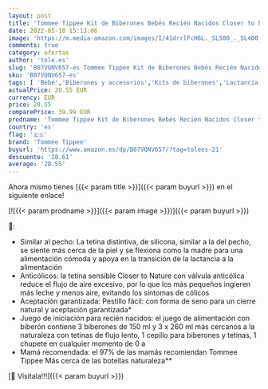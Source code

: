 ```yaml
---
layout: post
title: 'Tommee Tippee Kit de Biberones Bebés Recién Nacidos Closer to Nature  Válvula Anticólicos  Diseño Narvales Azul'
date: 2022-05-18 15:13:06
image: 'https://m.media-amazon.com/images/I/41drrlFcH6L._SL500_._SL400_.jpg'
comments: true
category: ofertas
author: 'tole.es'
slug: 'B07VQNV657-es Tommee Tippee Kit de Biberones Bebés Recién Nacidos Closer...'
sku: 'B07VQNV657-es'
tags: [ 'Bebé','Biberones y accesorios','Kits de biberones','Lactancia y alimentación','bebés','biberones','nacido','recién','tommee','tommee tippee','🇪🇸', ]
actualPrice: 28.55 EUR
currency: EUR
price: 28.55
comparePrice: 39.99 EUR
prodname: 'Tommee Tippee Kit de Biberones Bebés Recién Nacidos Closer to Nature  Válvula Anticólicos  Diseño Narvales Azul'
country: 'es'
flag: '🇪🇸'
brand: 'Tommee Tippee'
buyurl: 'https://www.amazon.es/dp/B07VQNV657/?tag=tolees-21'
descuento: '28.61'
average: '28.55'
---
```


Ahora mismo tienes [{{< param title >}}]({{< param buyurl >}}) en el siguiente enlace!

[![{{< param prodname >}}]({{< param image >}})]({{< param buyurl >}})

🔎:

- Similar al pecho: La tetina distintiva, de silicona, similar a la del pecho, se siente más cerca de la piel y se flexiona como la madre para una alimentación cómoda y apoya en la transición de la lactancia a la alimentación
- Anticólicos: la tetina sensible Closer to Nature con válvula anticólica reduce el flujo de aire excesivo, por lo que los más pequeños ingieren más leche y menos aire, evitando los síntomas de cólicos
- Aceptación garantizada: Pestillo fácil: con forma de seno para un cierre natural y aceptación garantizada*
- Juego de iniciación para recién nacidos: el juego de alimentación con biberón contiene 3 biberones de 150 ml y 3 x 260 ml más cercanos a la naturaleza con tetinas de flujo lento, 1 cepillo para biberones y tetinas, 1 chupete en cualquier momento de 0 a
- Mamá recomendada: el 97% de las mamás recomiendan Tommee Tippee Más cerca de las botellas naturaleza**

[🛒 Visítala!!!]({{< param buyurl >}})
